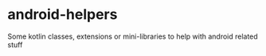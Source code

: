 # android-helpers
Some kotlin classes, extensions or mini-libraries to help with android related stuff
